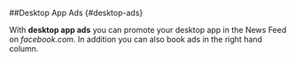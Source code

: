 ##Desktop App Ads {#desktop-ads}

With **desktop app ads** you can promote your desktop app in the News Feed on *facebook.com*. In addition you can also book ads in the right hand column. 
